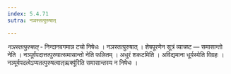```yaml
---
index: 5.4.71
sutra: नञस्तत्पुरुषात्

---
```

_नञस्तत्पुरुषात्_ - निन्दानवगमान्न टचो निषेधः । नञस्तत्पुरुषात् । शेषपूरणेन सूत्रं व्याचष्ट — समासान्तो नेति । नञ्पूर्वंपदात्तत्पुरुषात्समासान्तो नेति फलितम् । अधुरं शकटमिति । अविद्यमाना धूर्यस्येति विग्रहः । नञ्पूर्वपदत्वेऽप्यतत्पुरुषत्वात्ऋक्पू॑रिति समासान्तस्य न निषेधः । 